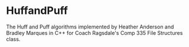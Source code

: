 # HuffandPuff
The Huff and Puff algorithms implemented by Heather Anderson and Bradley Marques in C++ for Coach Ragsdale's Comp 335 File Structures class.
